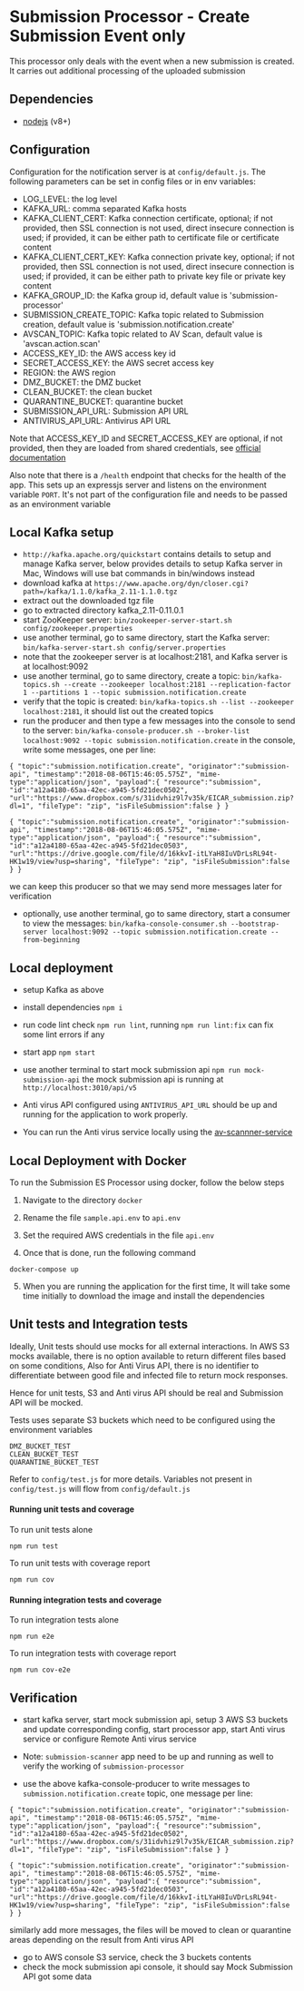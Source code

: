 # Submission Processor - Create Submission Event only

This processor only deals with the event when a new submission is created. It carries out additional processing of the uploaded submission


## Dependencies

- [nodejs](https://nodejs.org/en/) (v8+)

## Configuration

Configuration for the notification server is at `config/default.js`.
The following parameters can be set in config files or in env variables:

- LOG_LEVEL: the log level
- KAFKA_URL: comma separated Kafka hosts
- KAFKA_CLIENT_CERT: Kafka connection certificate, optional;
    if not provided, then SSL connection is not used, direct insecure connection is used;
    if provided, it can be either path to certificate file or certificate content
- KAFKA_CLIENT_CERT_KEY: Kafka connection private key, optional;
    if not provided, then SSL connection is not used, direct insecure connection is used;
    if provided, it can be either path to private key file or private key content
- KAFKA_GROUP_ID: the Kafka group id, default value is 'submission-processor'
- SUBMISSION_CREATE_TOPIC: Kafka topic related to Submission creation, default value is 'submission.notification.create'
- AVSCAN_TOPIC: Kafka topic related to AV Scan, default value is 'avscan.action.scan'
- ACCESS_KEY_ID: the AWS access key id
- SECRET_ACCESS_KEY: the AWS secret access key
- REGION: the AWS region
- DMZ_BUCKET: the DMZ bucket
- CLEAN_BUCKET: the clean bucket
- QUARANTINE_BUCKET: quarantine bucket
- SUBMISSION_API_URL: Submission API URL
- ANTIVIRUS_API_URL: Antivirus API URL

Note that ACCESS_KEY_ID and SECRET_ACCESS_KEY are optional,
if not provided, then they are loaded from shared credentials, see [official documentation](https://docs.aws.amazon.com/sdk-for-javascript/v2/developer-guide/loading-node-credentials-shared.html)

Also note that there is a `/health` endpoint that checks for the health of the app. This sets up an expressjs server and listens on the environment variable `PORT`. It's not part of the configuration file and needs to be passed as an environment variable

## Local Kafka setup

- `http://kafka.apache.org/quickstart` contains details to setup and manage Kafka server,
  below provides details to setup Kafka server in Mac, Windows will use bat commands in bin/windows instead
- download kafka at `https://www.apache.org/dyn/closer.cgi?path=/kafka/1.1.0/kafka_2.11-1.1.0.tgz`
- extract out the downloaded tgz file
- go to extracted directory kafka_2.11-0.11.0.1
- start ZooKeeper server:
  `bin/zookeeper-server-start.sh config/zookeeper.properties`
- use another terminal, go to same directory, start the Kafka server:
  `bin/kafka-server-start.sh config/server.properties`
- note that the zookeeper server is at localhost:2181, and Kafka server is at localhost:9092
- use another terminal, go to same directory, create a topic:
  `bin/kafka-topics.sh --create --zookeeper localhost:2181 --replication-factor 1 --partitions 1 --topic submission.notification.create`
- verify that the topic is created:
  `bin/kafka-topics.sh --list --zookeeper localhost:2181`,
  it should list out the created topics
- run the producer and then type a few messages into the console to send to the server:
  `bin/kafka-console-producer.sh --broker-list localhost:9092 --topic submission.notification.create`
  in the console, write some messages, one per line:

```
{ "topic":"submission.notification.create", "originator":"submission-api", "timestamp":"2018-08-06T15:46:05.575Z", "mime-type":"application/json", "payload":{ "resource":"submission", "id":"a12a4180-65aa-42ec-a945-5fd21dec0502", "url":"https://www.dropbox.com/s/31idvhiz9l7v35k/EICAR_submission.zip?dl=1", "fileType": "zip", "isFileSubmission":false } }

{ "topic":"submission.notification.create", "originator":"submission-api", "timestamp":"2018-08-06T15:46:05.575Z", "mime-type":"application/json", "payload":{ "resource":"submission", "id":"a12a4180-65aa-42ec-a945-5fd21dec0503", "url":"https://drive.google.com/file/d/16kkvI-itLYaH8IuVDrLsRL94t-HK1w19/view?usp=sharing", "fileType": "zip", "isFileSubmission":false } }

```

  we can keep this producer so that we may send more messages later for verification
- optionally, use another terminal, go to same directory, start a consumer to view the messages:
  `bin/kafka-console-consumer.sh --bootstrap-server localhost:9092 --topic submission.notification.create --from-beginning`

## Local deployment

- setup Kafka as above
- install dependencies `npm i`
- run code lint check `npm run lint`, running `npm run lint:fix` can fix some lint errors if any
- start app `npm start`
- use another terminal to start mock submission api `npm run mock-submission-api`
  the mock submission api is running at `http://localhost:3010/api/v5`

- Anti virus API configured using `ANTIVIRUS_API_URL` should be up and running for the application to work properly.

- You can run the Anti virus service locally using the [av-scannner-service](https://github.com/topcoder-platform/av-scanner-service)

## Local Deployment with Docker

To run the Submission ES Processor using docker, follow the below steps

1. Navigate to the directory `docker`

2. Rename the file `sample.api.env` to `api.env`

3. Set the required AWS credentials in the file `api.env`

4. Once that is done, run the following command

```
docker-compose up
```

5. When you are running the application for the first time, It will take some time initially to download the image and install the dependencies

## Unit tests and Integration tests

Ideally, Unit tests should use mocks for all external interactions. In AWS S3 mocks available, there is no option available to return different files based on some conditions, Also for Anti Virus API, there is no identifier to differentiate between good file and infected file to return mock responses.

Hence for unit tests, S3 and Anti virus API should be real and Submission API will be mocked.

Tests uses separate S3 buckets which need to be configured using the environment variables

```
DMZ_BUCKET_TEST
CLEAN_BUCKET_TEST
QUARANTINE_BUCKET_TEST
```

Refer to `config/test.js` for more details. Variables not present in `config/test.js` will flow from `config/default.js`

#### Running unit tests and coverage

To run unit tests alone

```
npm run test
```

To run unit tests with coverage report

```
npm run cov
```

#### Running integration tests and coverage

To run integration tests alone

```
npm run e2e
```

To run integration tests with coverage report

```
npm run cov-e2e
```

## Verification

- start kafka server, start mock submission api, setup 3 AWS S3 buckets and update corresponding config, start processor app, start Anti virus service or configure Remote Anti virus service

- Note: `submission-scanner` app need to be up and running as well to verify the working of `submission-processor`

- use the above kafka-console-producer to write messages to `submission.notification.create` topic, one message per line:

```
{ "topic":"submission.notification.create", "originator":"submission-api", "timestamp":"2018-08-06T15:46:05.575Z", "mime-type":"application/json", "payload":{ "resource":"submission", "id":"a12a4180-65aa-42ec-a945-5fd21dec0502", "url":"https://www.dropbox.com/s/31idvhiz9l7v35k/EICAR_submission.zip?dl=1", "fileType": "zip", "isFileSubmission":false } }

{ "topic":"submission.notification.create", "originator":"submission-api", "timestamp":"2018-08-06T15:46:05.575Z", "mime-type":"application/json", "payload":{ "resource":"submission", "id":"a12a4180-65aa-42ec-a945-5fd21dec0503", "url":"https://drive.google.com/file/d/16kkvI-itLYaH8IuVDrLsRL94t-HK1w19/view?usp=sharing", "fileType": "zip", "isFileSubmission":false } }

```

  similarly add more messages, the files will be moved to clean or quarantine areas depending on the result from Anti virus API
- go to AWS console S3 service, check the 3 buckets contents
- check the mock submission api console, it should say Mock Submission API got some data

